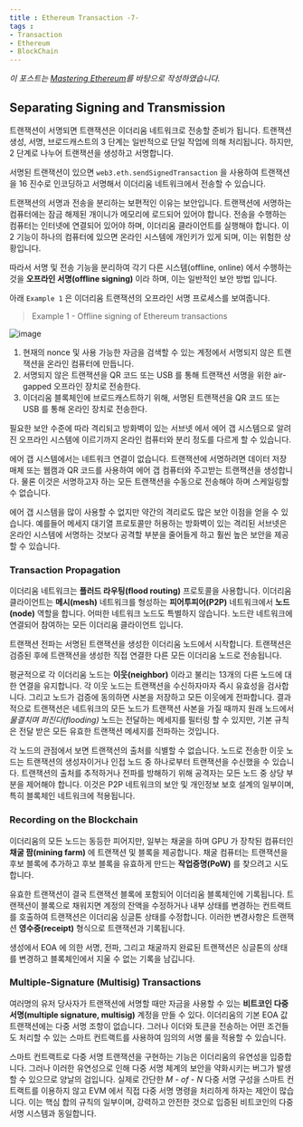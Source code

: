 ```yaml
---
title : Ethereum Transaction -7-
tags :
- Transaction
- Ethereum
- BlockChain
---
```


*이 포스트는 [Mastering Ethereum](https://github.com/ethereumbook/ethereumbook)를 바탕으로 작성하였습니다.*

## Separating Signing and Transmission

트랜잭션이 서명되면 트랜잭션은 이더리움 네트워크로 전송할 준비가 됩니다. 트랜잭션 생성, 서명, 브로드캐스트의 3 단계는 일반적으로 단일 작업에 의해 처리됩니다. 하지만, 2 단계로 나누어 트랜잭션을 생성하고 서명합니다.

서명된 트랜잭션이 있으면 `web3.eth.sendSignedTransaction` 을 사용하여 트랜잭션을 16 진수로 인코딩하고 서명해서 이더리움 네트워크에서 전송할 수 있습니다.

트랜잭션의 서명과 전송을 분리하는 보편적인 이유는 보안입니다. 트랜잭션에 서명하는 컴퓨터에는 잠금 해제된 개이니가 메모리에 로드되어 있어야 합니다. 전송을 수행하는 컴퓨터는 인터넷에 연결되어 있어야 하며, 이더리움 클라이언트를 실행해야 합니다. 이 2 기능이 하나의 컴퓨터에 있으면 온라인 시스템에 개인키가 있게 되며, 이는 위험한 상황입니다.

따라서 서명 및 전송 기능을 분리하여 각기 다른 시스템(offline, online) 에서 수행하는 것을 **오프라인 서명(offline signing)** 이라 하며, 이는 일반적인 보안 방법 입니다.

아래 `Example 1` 은 이더리움 트랜잭션의 오프라인 서명 프로세스를 보여줍니다.

> Example 1 - Offline signing of Ethereum transactions

![image](https://user-images.githubusercontent.com/44635266/71893186-3c006f80-318e-11ea-9b28-7a2264a8ae04.png)

1. 현재의 nonce 및 사용 가능한 자금을 검색할 수 있는 계정에서 서명되지 않은 트랜잭션을 온라인 컴퓨터에 만듭니다.
2. 서명되지 않은 트랜잭션을 QR 코드 또는 USB 를 통해 트랜잭션 서명을 위한 air-gapped 오프라인 장치로 전송한다.
3. 이더리움 블록체인에 브로드캐스트하기 위해, 서명된 트랜잭션을 QR 코드 또는 USB 를 통해 온라인 장치로 전송한다.

필요한 보안 수준에 따라 격리되고 방화벽이 있는 서브넷 에서 에어 갭 시스템으로 알려진 오프라인 시스템에 이르기까지 온라인 컴퓨터와 분리 정도를 다르게 할 수 있습니다.

에어 갭 시스템에서는 네트워크 연결이 없습니다. 트랜잭션에 서명하려면 데이터 저장 매체 또는 웹캠과 QR 코드를 사용하여 에어 갭 컴퓨터와 주고받는 트랜잭션을 생성합니다. 물론 이것은 서명하고자 하는 모든 트랜잭션을 수동으로 전송해야 하며 스케일링할 수 없습니다.

에어 갭 시스템을 많이 사용할 수 없지만 약간의 격리로도 많은 보안 이점을 얻을 수 있습니다. 예를들어 메세지 대기열 프로토콜만 허용하는 방화벽이 있는 격리된 서브넷은 온라인 시스템에 서명하는 것보다 공격할 부분을 줄어들게 하고 훨씬 높은 보안을 제공할 수 있습니다.

### Transaction Propagation

이더리움 네트워크는 **플러드 라우팅(flood routing)** 프로토콜을 사용합니다. 이더리움 클라이언트는 **메시(mesh)** 네트워크를 형성하는 **피어투피어(P2P)** 네트워크에서 **노드(node)** 역할을 합니다. 어떠한 네트워크 노드도 특별하지 않습니다. 노드란 네트워크에 연결되어 참여하는 모든 이더리움 클라이언트 입니다.

트랜잭션 전파는 서명된 트랜잭션을 생성한 이더리움 노드에서 시작합니다. 트랜잭션은 검증된 후에 트랜잭션을 생성한 직접 연결한 다른 모든 이더리움 노드로 전송됩니다.

평균적으로 각 이더리움 노드는 **이웃(neighbor)** 이라고 불리는 13개의 다른 노드에 대한 연결을 유지합니다. 각 이웃 노드는 트랜잭션을 수신하자마자 즉시 유효성을 검사합니다. 그리고 노드가 검증에 동의하면 사본을 저장하고 모든 이웃에게 전파합니다. 결과적으로 트랜잭션은 네트워크의 모든 노드가 트랜잭션 사본을 가질 때까지 원래 노드에서 *물결치며 퍼진다(flooding)* 노드는 전달하는 메세지를 필터링 할 수 있지만, 기본 규칙은 전달 받은 모든 유효한 트랜잭션 메세지를 전파하는 것입니다.

각 노드의 관점에서 보면 트랜잭션의 출처를 식별할 수 없습니다. 노드로 전송한 이웃 노드는 트랜잭션의 생성자이거나 인접 노드 중 하나로부터 트랜잭션을 수신했을 수 있습니다. 트랜잭션의 출처를 추적하거나 전파를 방해하기 위해 공격자는 모든 노드 중 상당 부분을 제어해야 합니다. 이것은 P2P 네트워크의 보안 및 개인정보 보호 설계의 일부이며, 특히 블록체인 네트워크에 적용됩니다.

### Recording on the Blockchain

이더리움의 모든 노드는 동등한 피어지만, 일부는 채굴을 하며 GPU 가 장착된 컴퓨터인 **채굴 팜(mining farm)** 에 트랜잭션 및 블록을 제공합니다. 채굴 컴퓨터는 트랜잭션을 후보 블록에 추가하고 후보 블록을 유효하게 만드는 **작업증명(PoW)** 를 찾으려고 시도합니다.

유효한 트랜잭션이 결국 트랜잭션 블록에 포함되어 이더리움 블록체인에 기록됩니다. 트랜잭션이 블록으로 채워지면 계정의 잔액을 수정하거나 내부 상태를 변경하는 컨트랙트를 호출하여 트랜잭션은 이더리움 싱글톤 상태를 수정합니다. 이러한 변경사항은 트랜잭션 **영수증(receipt)** 형식으로 트랜잭션과 기록됩니다.

생성에서 EOA 에 의한 서명, 전파, 그리고 채굴까지 완료된 트랜잭션은 싱글톤의 상태를 변경하고 블록체인에서 지울 수 없는 기록을 남깁니다.

### Multiple-Signature (Multisig) Transactions

여러명의 유저 당사자가 트랜잭션에 서명할 때만 자금을 사용할 수 있는 **비트코인 다중 서명(multiple signature, multisig)** 계정을 만들 수 있다. 이더리움의 기본 EOA 값 트랜잭션에는 다중 서명 조항이 없습니다. 그러나 이더와 토큰을 전송하는 어떤 조건들도 처리할 수 있는 스마트 컨트랙트를 사용하여 임의의 서명 룰을 적용할 수 있습니다.

스마트 컨트랙트로 다중 서명 트랜잭션을 구현하는 기능은 이더리움의 유연성을 입증합니다. 그러나 이러한 유연성으로 인해 다중 서명 체계의 보안을 약화시키는 버그가 발생할 수 있으므로 양날의 검입니다. 실제로 간단한 *M - of - N* 다중 서명 구성을 스마트 컨트랙트를 이용하지 않고 EVM 에서 직접 다중 서명 명령을 처리하게 하자는 제안이 많습니다. 이는 핵심 합의 규칙의 일부이며, 강력하고 안전한 것으로 입증된 비트코인의 다중 서명 시스템과 동일합니다.